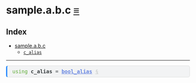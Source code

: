 sample.a.b.c [&equiv;](../../../index.md)
=========================================

Index
-----

-   <a href="../../../sample/a/b/c.md" id="index-link" class="link">sample.a.b.c</a>
    -   <a href="../../../sample/a/b/c.md#sample-a-b-c-c_alias" id="index-link" class="link"><code>c_alias</code></a>

------------------------------------------------------------------------

<pre style="font-family:monospace;background-color:#f2f3f4;color:#373d3f;border:1px solid #dddddd;border-left:3px solid #0080ff;border-radius:5px 5px 5px 5px;margin-bottom:0.5em;padding:0.5em 1em 0.5em 1em">
<span style="color:#60ac39">using</span> <span style="font-weight:bold">c_alias</span> = <a style="color:#6684e1" href="../../../sample/decls.md#sample-decls-bool_alias"><span style="font-weight:bold">bool_alias</span></a> <a style="color:#c5c8c6" href="#sample-a-b-c-c_alias" id="sample-a-b-c-c_alias">§</a>
</pre>
